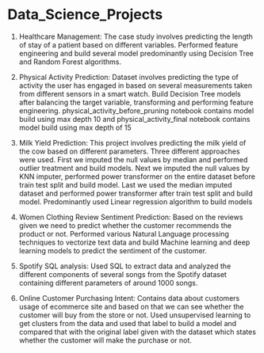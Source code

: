 # Data_Science_Projects
1. Healthcare Management:
   The case study involves predicting the length of stay of a patient based on different variables. Performed feature engineering and build several model predominantly
   using Decision Tree and Random Forest algorithms.

2. Physical Activity Prediction:
   Dataset involves predicting the type of activity the user has engaged in based on several measurements taken from different sensors in a smart watch.
   Build Decision Tree models after balancing the target variable, transforming and performing feature engineering. physical_activity_before_pruning notebook contains model build using max depth 10
   and physical_activity_final notebook contains model build using max depth of 15

3. Milk Yield Prediction:
   This project involves predicting the milk yield of the cow based on different parameters. Three different approaches were used. First we imputed the null values by median and performed
   outlier treatment and build models. Next we imputed the null values by KNN imputer, performed power transformer on the entire dataset before train test split and build model. Last
   we used the median imputed dataset and performed power transformer after train test split and build model.
   Predominantly used Linear regression algorithm to build models

4. Women Clothing Review Sentiment Prediction:
   Based on the reviews given we need to predict whether the customer recommends the product or not. Performed various Natural Language processing techniques to vectorize text data
   and build Machine learning and deep learning models to predict the sentiment of the customer.

5. Spotify SQL analysis:
   Used SQL to extract data and analyzed the different components of several songs from the Spotify dataset containing different parameters of around 1000 songs.

6. Online Customer Purchasing Intent:
   Contains data about customers usage of ecommerce site and based on that we can see whether the customer will buy from the store or not. Used unsupervised learning to get clusters
   from the data and used that label to build a model and compared that with the original label given with the dataset which states whether the customer will make the purchase or not.
   
